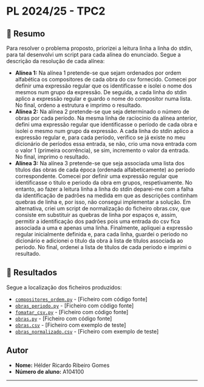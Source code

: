 # PL 2024/25 - TPC2

## 📖 Resumo
Para resolver o problema proposto, priorizei a leitura linha a linha do stdin, para tal desenvolvi um script para cada alínea do enunciado. Segue a descrição da resolução de cada alínea:
  - **Alínea 1:** Na alínea 1 pretende-se que sejam ordenados por ordem alfabética os compositores de cada obra do csv fornecido. Comecei por definir uma expressão regular que os identificasse e isolei o nome dos mesmos num grupo da expressão. De seguida, a cada linha do stdin aplico a expressão regular e guardo o nome do compositor numa lista. No final, ordeno a estrutura e imprimo o resultado.
  - **Alínea 2:** Na alínea 2 pretende-se que seja determinado o número de obras por cada período. Na mesma linha de racíocinio da alínea anterior, defini uma expressão regular que identificasse o período de cada obra e isolei o mesmo num grupo da expressão. A cada linha do stdin aplico a expressão regular e, para cada período, verifico se já existe no meu dicionário de períodos essa entrada, se não, crio uma nova entrada com o valor 1 (primeira ocorrência), se sim, incremento o valor da entrada. No final, imprimo o resultado.
  - **Alínea 3:** Na alínea 3 pretende-se que seja associada uma lista dos títulos das obras de cada época (ordenada alfabeticamente) ao período correspondente. Comecei por definir uma expressão regular que identificasse o titulo e periodo da obra em grupos, respetivamente. No entanto, ao fazer a leitura linha a linha do stdin deparei-me com a falha da identificação de padrões na medida em que as descrições continham quebras de linha e, por isso, não consegui implementar a solução. Em alternativa, criei um script de normalização do ficheiro obras.csv, que consiste em substituir as quebras de linha por espaços e, assim, permitir a identificação dos padrões pois uma entrada do csv fica associada a uma e apenas uma linha. Finalmente, apliquei a expressão regular inicialmente definida e, para cada linha, guardei o periodo no dicionário e adicionei o titulo da obra à lista de títulos associada ao periodo. No final, ordenei a lista de títulos de cada periodo e imprimi o resultado.
  
## 📂 Resultados
Segue a localização dos ficheiros produzidos:
- [`compositores_ordem.py`](compositores_ordem.py) - [Ficheiro com código fonte]
- [`obras_periodo.py`](obras_periodo.py) - [Ficheiro com código fonte]
- [`fomatar_csv.py`](fomatar_csv.py) - [Ficheiro com código fonte]
- [`obras.py`](obras.py) - [Ficheiro com código fonte]
- [`obras.csv`](obras.csv) - [Ficheiro com exemplo de teste]
- [`obras_normalizado.csv`](obras_normalizado.csv) - [Ficheiro com exemplo de teste]

## Autor  

- **Nome:** Hélder Ricardo Ribeiro Gomes 
- **Número de aluno:** A104100
---